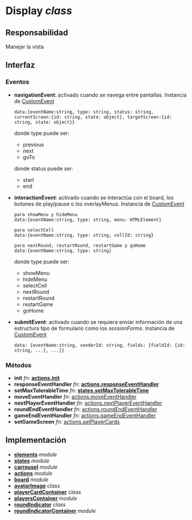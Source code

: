 # Display _class_

## Responsabilidad

Manejar la vista

## Interfaz

### Eventos

-   **navigationEvent**: activado cuando se navega entre pantallas. Instancia de [CustomEvent](../customEvent.md)

    ```
    data:{eventName:string, type: string, status: string, currentScreen:{id: string, state: object}, targetScreen:{id: string, state: object}}
    ```

    donde type puede ser:

    -   previous
    -   next
    -   goTo

    donde status puede ser:

    -   start
    -   end

-   **interactionEvent**: activado cuando se interactúa con el board, los botones de play/pause o los overlayMenus. Instancia de [CustomEvent](../customEvent.md)

    ```
    para showMenu y hideMenu
    data:{eventName:string, type: string, menu: HTMLElement}
    ```

    ```
    para selectCell
    data:{eventName:string, type: string, cellId: string}
    ```

    ```
    para nextRound, restartRound, restartGame y goHome
    data:{eventName:string, type: string}
    ```

    donde type puede ser:

    -   showMenu
    -   hideMenu
    -   selectCell
    -   nextRound
    -   restartRound
    -   restartGame
    -   goHome

-   **submitEvent**: activado cuando se requiera enviar información de una estructura tipo de formulario como los _sessionForms_. Instancia de [CustomEvent](../customEvent.md)

    ```
    data: {eventName:string, senderId: string, fields: {fieldId: {id: string, ...}, ...}}
    ```

### Métodos

-   **init** _fn_: **[actions.init](./actions.md#interfaz)**
-   **responseEventHandler** _fn_: **[actions.responseEventHandler](./actions.md#interfaz)**
-   **setMaxTolerableTime** _fn_: **[states.setMaxTolerableTime](./states.md#interfaz)**
-   **moveEventHandler** _fn_: [actions.moveEventHandler](./actions.md#interfaz)
-   **nextPlayerEventHandler** _fn_: [actions.nextPlayerEventHandler](./actions.md#interfaz)
-   **roundEndEventHandler** _fn_: [actions.roundEndEventHandler](./actions.md#interfaz)
-   **gameEndEventHandler** _fn_: [actions.gameEndEventHandler](./actions.md#interfaz)
-   **setGameScreen** _fn_: [actions.setPlayerCards](./actions.md#interfaz)

## Implementación

-   **[elements](./elements.md)** _module_
-   **[states](./states.md)** _module_
-   **[carrousel](./carrousel.md)** _module_
-   **[actions](./actions.md)** _module_
-   **[board](./board.md)** _module_
-   **[avatarImage](./avatarImage.md)** _class_
-   **[playerCardContainer](./playerCard.md)** _class_
-   **[playersContainer](./playerCardContainer.md)** _module_
-   **[roundIndicator](./roundIndicator.md)** _class_
-   **[roundIndicatorContainer](./roundIndicatorContainer.md)** _module_
